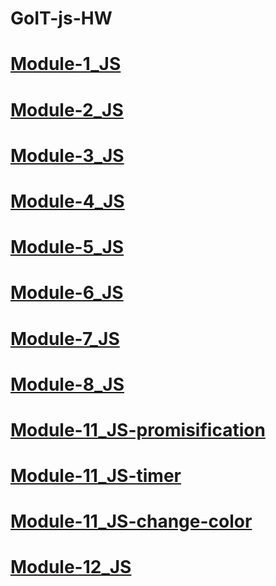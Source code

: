 
# GoIT-js-HW

# [Module-1_JS](https://maxalter.github.io/goit-js-hw/hw_js_1/)
# [Module-2_JS](https://maxalter.github.io/goit-js-hw/hw_js_2/)
# [Module-3_JS](https://maxalter.github.io/goit-js-hw/hw_js_3/)
# [Module-4_JS](https://maxalter.github.io/goit-js-hw/hw_js_4/)
# [Module-5_JS](https://maxalter.github.io/goit-js-hw/hw_js_5/)
# [Module-6_JS](https://maxalter.github.io/goit-js-hw/hw_js_6/)
# [Module-7_JS](https://maxalter.github.io/goit-js-hw/hw_js_7/)
# [Module-8_JS](https://maxalter.github.io/goit-js-hw/hw_js_8/)
# [Module-11_JS-promisification](https://maxalter.github.io/goit-js-hw/hw_js_11-promisification/)
# [Module-11_JS-timer](https://maxalter.github.io/goit-js-hw/hw_js_11-timer/)
# [Module-11_JS-change-color](https://maxalter.github.io/goit-js-hw/hw_js_11-change-color/)
# [Module-12_JS](https://maxalter.github.io/goit-js-hw/hw_js_12/)






